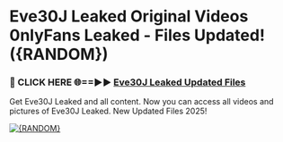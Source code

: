 # Eve30J Leaked Original Videos 0nlyFans Leaked - Files Updated! ({RANDOM})

<h3>🔴 CLICK HERE 🌐==►► <a href="https://betterlinks.top/A2PfLJ" rel="nofollow">Eve30J Leaked Updated Files</a></h3>

Get Eve30J Leaked and all content. Now you can access all videos and pictures of Eve30J Leaked. New Updated Files 2025!

[![{RANDOM}](https://i.imgur.com/ppqm5kG.gif)](https://betterlinks.top/A2PfLJ)
